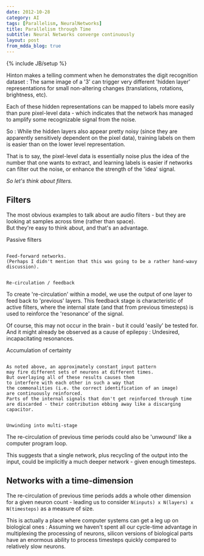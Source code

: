 ```yaml
---
date: 2012-10-28
category: AI
tags: [Parallelism, NeuralNetworks]
title: Parallelism through Time
subtitle: Neural Networks converge continuously
layout: post
from_mdda_blog: true
---
```

{% include JB/setup %}


Hinton makes a telling comment when he demonstrates the 
digit recognition dataset : The same image of a '3' can 
trigger very different 'hidden layer' representations
for small non-altering changes 
(translations, rotations, brightness, etc).

Each of these hidden representations can be mapped to 
labels more easily than pure pixel-level data - 
which indicates that the network has managed to 
amplify some recognizable signal from the noise.

So : While the hidden layers also appear pretty noisy 
(since they are apparently sensitively dependent on the pixel data),
training labels on them is easier than on the lower
level representation.

That is to say, the pixel-level data is 
essentially noise plus the idea of the number 
that one wants to extract, and learning labels 
is easier if networks can filter out the noise,
or enhance the strength of the 'idea' signal.

*So let's think about filters.* 


Filters 
--------------------------------------------

The most obvious examples to talk about are audio filters -
but they are looking at samples across time 
(rather than space).  
But they're easy to think about, and that's an advantage.


Passive filters
`````````````````````

Feed-forward networks.  
(Perhaps I didn't mention that this was going to be a rather hand-wavy discussion).


Re-circulation / feedback
``````````````````````````````````````````

To create 're-circulation' within a model, 
we use the output of one layer to feed back to 'previous' layers.
This feedback stage is characteristic of active filters, 
where the internal state (and that from previous timesteps) 
is used to reinforce the 'resonance' of the signal.

Of course, this may not occur in the brain - 
but it could 'easily' be tested for.  
And it might already be observed as a cause 
of epilepsy : Undesired, incapacitating resonances.


Accumulation of certainty
``````````````````````````````````````````

As noted above, an approximately constant input pattern 
may fire different sets of neurons at different times.
But overlaying all of these results causes them 
to interfere with each other in such a way that
the commonalities (i.e. the correct identification of an image)
are continuously reinforced.
Parts of the internal signals that don't get reinforced through time
are discarded - their contribution ebbing away like a discarging capacitor.


Unwinding into multi-stage
``````````````````````````````````````````
The re-circulation of previous time periods could also be 'unwound'
like a computer program loop.

This suggests that a single network, 
plus recycling of the output into the input,
could be implicitly a much deeper network - 
given enough timesteps.


Networks with a time-dimension
--------------------------------------------

The re-circulation of previous time periods adds a whole other 
dimension for a given neuron count - 
leading us to consider ``N(inputs) x N(layers) x N(timesteps)`` as a measure of size.

This is actually a place where computer systems can get a leg up on biological ones :
Assuming we haven't spent all our cycle-time advantage in multiplexing the processing
of neurons, silicon versions of biological parts have an enormous ability 
to process timesteps quickly compared to relatively slow neurons.

